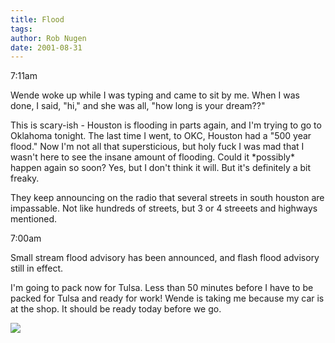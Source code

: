 ```yaml
---
title: Flood
tags: 
author: Rob Nugen
date: 2001-08-31
---
```


<p class="date">7:11am</p>

<p>Wende woke up while I was typing and came to sit by me.  When I was done, I said, "hi," and she was all, "how long is your dream??"</p>

<p>This is scary-ish - Houston is flooding in parts again, and I'm trying to go to Oklahoma tonight.  The last time I went, to OKC, Houston had a "500 year flood."  Now I'm not all that supersticious, but holy fuck I was mad that I wasn't here to see the insane amount of flooding.  Could it *possibly* happen again so soon?  Yes, but I don't think it will.  But it's definitely a bit freaky.</p>

<p>They keep announcing on the radio that several streets in south houston are impassable.  Not like hundreds of streets, but 3 or 4 streeets and highways mentioned.</p>

<p class="date">7:00am</p>

<p>Small stream flood advisory has been announced, and flash flood advisory still in effect.</p>

<p>I'm going to pack now for Tulsa.  Less than 50 minutes before I have to be packed for Tulsa and ready for work!  Wende is taking me because my car is at the shop.  It should be ready today before we go.</p>

<p><img src="/images/rob/wL-ROB.gif"></p>
